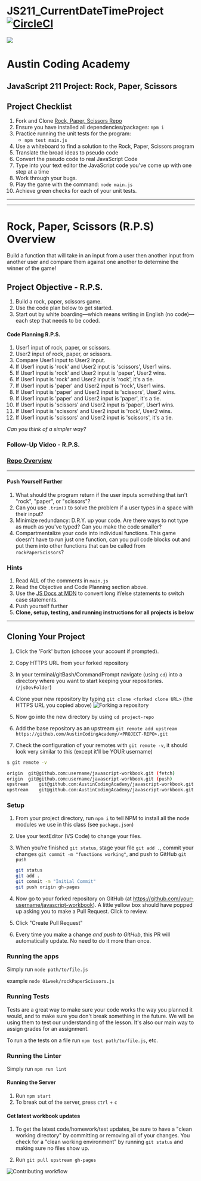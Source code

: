 # JS211_CurrentDateTimeProject[![CircleCI](https://circleci.com/gh/AustinCodingAcademy/javascript-workbook/tree/gh-pages.svg?style=svg)](https://circleci.com/gh/AustinCodingAcademy/javascript-workbook/tree/gh-pages)

![](http://en.gravatar.com/userimage/107370100/a08594145564536138dfaaf072c7b241.png)

# Austin Coding Academy

## JavaScript 211 Project: Rock, Paper, Scissors

## Project Checklist

1. Fork and Clone [Rock, Paper, Scissors Repo](https://github.com/AustinCodingAcademy/JS211_RockPaperScissorsProject.git)
1. Ensure you have installed all dependencies/packages: `npm i`
1. Practice running the unit tests for the program:
    * `npm test main.js`
1. Use a whiteboard to find a solution to the Rock, Paper, Scissors program
1. Translate the broad ideas to pseudo code
1. Convert the pseudo code to real JavaScript Code
1. Type into your text editor the JavaScript code you've come up with one step at a time
1. Work through your bugs.
1. Play the game with the command: `node main.js`
1. Achieve green checks for each of your unit tests.

******
******

# Rock, Paper, Scissors (R.P.S) Overview

Build a function that will take in an input from a user then another input from another user and compare them against one another to determine the winner of the game!

## Project Objective - R.P.S.

1. Build a rock, paper, scissors game.
1. Use the code plan below to get started.
1. Start out by white boarding—which means writing in English (no code)—each step that needs to be coded.

#### Code Planning R.P.S.

1. User1 input of rock, paper, or scissors.
1. User2 input of rock, paper, or scissors.
1. Compare User1 input to User2 input.
1. If User1 input is 'rock' and User2 input is 'scissors', User1 wins.
1. If User1 input is 'rock' and User2 input is 'paper', User2 wins.
1. If User1 input is 'rock' and User2 input is 'rock', it's a tie.
1. If User1 input is 'paper' and User2 input is 'rock', User1 wins.
1. If User1 input is 'paper' and User2 input is 'scissors', User2 wins.
1. If User1 input is 'paper' and User2 input is 'paper', it's a tie.
1. If User1 input is 'scissors' and User2 input is 'paper', User1 wins.
1. If User1 input is 'scissors' and User2 input is 'rock', User2 wins.
1. If User1 input is 'scissors' and User2 input is 'scissors', it's a tie.

*Can you think of a simpler way?*

### Follow-Up Video - R.P.S.

### [Repo Overview](https://player.vimeo.com/video/377156267)

******

#### Push Yourself Further

1. What should the program return if the user inputs something that isn't "rock", "paper", or "scissors"?
1. Can you use `.trim()` to solve the problem if a user types in a space with their input?
1. Minimize redundancy: D.R.Y. up your code. Are there ways to not type as much as you've typed? Can you make the code smaller?
1. Compartmentalize your code into individual functions. This game doesn't have to run just one function, can you pull code blocks out and put them into other functions that can be called from `rockPaperScissors`?

### Hints

1. Read ALL of the comments in `main.js`
1. Read the Objective and Code Planning section above.
1. Use the [JS Docs at MDN](https://developer.mozilla.org/en-US/docs/Web/JavaScript/Reference/Statements/switch) to convert long if/else statements to switch case statements.
1. Push yourself further
1. **Clone, setup, testing, and running instructions for all projects is below**

******

## Cloning Your Project

1. Click the 'Fork' button (choose your account if prompted).
1. Copy HTTPS URL from your forked repository
1. In your terminal/gitBash/CommandPrompt navigate (using `cd`) into a directory where you want to start keeping your repositories. (`/jsDevFolder`)
1. Clone your new repository by typing `git clone <forked clone URL>` (the HTTPS
URL you copied above)
  ![Forking a repository](https://docs.google.com/drawings/d/1tYsLHaLo8JRdp0xC1EZrAo0o9Wvv4S5AD937cokVOBk/pub?w=960&h=720)
1. Now go into the new directory by using `cd project-repo`

1. Add the base repository as an upstream
    `git remote add upstream https://github.com/AustinCodingAcademy/<PROJECT-REPO>.git`

1. Check the configuration of your remotes with `git remote -v`, it should look
very similar to this (except it'll be YOUR username)

```bash
$ git remote -v

origin  git@github.com:username/javascript-workbook.git (fetch)
origin  git@github.com:username/javascript-workbook.git (push)
upstream    git@github.com:AustinCodingAcademy/javascript-workbook.git (fetch)
upstream    git@github.com:AustinCodingAcademy/javascript-workbook.git (push)
```

### Setup

1. From your project directory, run `npm i` to tell NPM to install all the
node modules we use in this class (see `package.json`)
1. Use your textEditor (VS Code) to change your files.
1. When you're finished `git status`, stage your file `git add .`, commit your changes `git commit -m "functions working"`, and push to
GitHub `git push`
    ```bash
    git status
    git add .
    git commit -m "Initial Commit"
    git push origin gh-pages
    ```


1. Now go to your forked repository on GitHub (at
  https://github.com/your-username/javascript-workbook). A little yellow box
  should have popped up asking you to make a Pull Request. Click to review.

1. Click "Create Pull Request"

1. Every time you make a change *and push to GitHub*, this PR will automatically
update. No need to do it more than once.

### Running the apps

Simply run `node path/to/file.js`

example `node 01week/rockPaperScissors.js`

### Running Tests

Tests are a great way to make sure your code works the way you planned it would,
and to make sure you don't break something in the future. We will be using them
to test our understanding of the lesson. It's also our main way to assign grades
for an assignment.

To run a the tests on a file run `npm test path/to/file.js`, etc.

### Running the Linter

Simply run `npm run lint`

#### Running the Server

1. Run `npm start`
1. To break out of the server, press `ctrl` + `c`

#### Get latest workbook updates

1. To get the latest code/homework/test updates, be sure to have a "clean
working directory" by committing or removing all of your changes. You check for
a "clean working environment" by running `git status` and making sure no files
show up.

1. Run `git pull upstream gh-pages`

![Contributing workflow](https://docs.google.com/drawings/d/1WeKQxOHgPKfwjy_eKtlJO62Fu4XTCWFeqkAh1oIqICM/pub?w=960&h=720)



